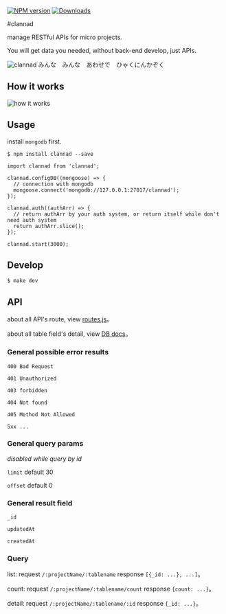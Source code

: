 [![NPM version](https://img.shields.io/npm/v/clannad.svg)](https://www.npmjs.com/package/clannad) [![Downloads](https://img.shields.io/npm/dm/clannad.svg)](http://badge.fury.io/js/clannad)

#clannad

manage RESTful APIs for micro projects.

You will get data you needed, without back-end develop, just APIs.

![clannad](http://ww1.sinaimg.cn/large/0060lm7Tgw1f5mjbjqhckj316e0fkafh.jpg)
みんな　みんな　あわせで　ひゃくにんかぞく 

## How it works

![how it works](http://i2.piimg.com/567571/404987cefe28abf7.png)

## Usage

install `mongodb` first.

```
$ npm install clannad --save
```

```
import clannad from 'clannad';

clannad.configDB((mongoose) => {
  // connection with mongodb
  mongoose.connect('mongodb://127.0.0.1:27017/clannad');
});

clannad.auth((authArr) => {
  // return authArr by your auth system, or return itself while don't need auth system
  return authArr.slice();
});

clannad.start(3000);
```

## Develop

```
$ make dev
```

## API

about all API's route, view [routes.js](https://github.com/youngerheart/restdaze/blob/master/routes.js)。

about all table field's detail, view [DB docs](https://github.com/youngerheart/restdaze/tree/master/schemas/README.md)。

### General possible error results

`400 Bad Request`

`401 Unauthorized`

`403 forbidden`

`404 Not found`

`405 Method Not Allowed`

`5xx ...`

### General query params

*disabled while query by id*

`limit` default 30

`offset` default 0

### General result field

`_id`

`updatedAt`

`createdAt`

### Query

list: request `/:projectName/:tablename` response `[{_id: ...}, ...]`。

count: request `/:projectName/:tablename/count` response `{count: ...}`。

detail: request `/:projectName/:tablename/:id` response `{_id: ...}`。
